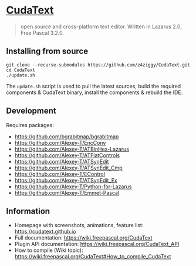 # [CudaText](https://cudatext.github.io)
> open source and cross-platform text editor.
Written in Lazarus 2.0, Free Pascal 3.2.0.

## Installing from source
```
git clone --recurse-submodules https://github.com/z4ziggy/CudaText.git
cd CudaText
./update.sh
```
The `update.sh` script is used to pull the latest sources, build the required
components & CudaText binary, install the components & rebuild the IDE.

## Development
Requires packages:

* https://github.com/bgrabitmap/bgrabitmap
* https://github.com/Alexey-T/EncConv
* https://github.com/Alexey-T/ATBinHex-Lazarus
* https://github.com/Alexey-T/ATFlatControls
* https://github.com/Alexey-T/ATSynEdit
* https://github.com/Alexey-T/ATSynEdit_Cmp
* https://github.com/Alexey-T/EControl
* https://github.com/Alexey-T/ATSynEdit_Ex
* https://github.com/Alexey-T/Python-for-Lazarus
* https://github.com/Alexey-T/Emmet-Pascal

## Information

* Homepage with screenshots, animations, feature list: https://cudatext.github.io
* Full documentation: https://wiki.freepascal.org/CudaText
* Plugin API documentation: https://wiki.freepascal.org/CudaText_API
* How to compile (Wiki topic): https://wiki.freepascal.org/CudaText#How_to_compile_CudaText
